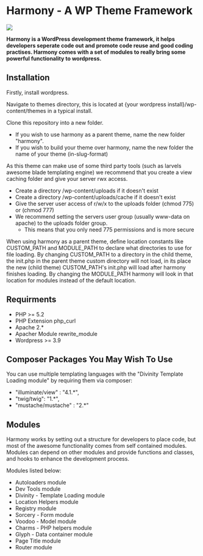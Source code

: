 # Harmony - A WP Theme Framework

![](https://raw.github.com/syholloway/harmony/master/screenshot.png)

**Harmony is a WordPress development theme framework, it helps developers seperate code out and promote code reuse and good coding practises. Harmony comes with a set of modules to really bring some powerful functionality to wordpress.**

## Installation

Firstly, install wordpress.

Navigate to themes directory, this is located at {your wordpress install}/wp-content/themes in a typical install.

Clone this repository into a new folder.
* If you wish to use harmony as a parent theme, name the new folder "harmony".
* If you wish to build your theme over harmony, name the new folder the name of your theme (in-slug-format)

As this theme can make use of some third party tools (such as larvels awesome blade templating engine) we recommend that you create a view caching folder and give your server rwx access.

- Create a directory /wp-content/uploads if it doesn't exist
- Create a directory /wp-content/uploads/cache if it doesn't exist
- Give the server user access of r/w/x to the uploads folder (chmod 775) or (chmod 777)
- We recommend setting the servers user group (usually www-data on apache) to the uploads folder group.
	- This means that you only need 775 permissions and is more secure

When using harmony as a parent theme, define location constants like CUSTOM_PATH and MODULE_PATH to declare what directories to use for file loading. By changing CUSTOM_PATH to a directory in the child theme, the init.php in the parent theme custom directory will not load, in its place the new (child theme) CUSTOM_PATH's init.php will load after harmony finishes loading. By changing the MODULE_PATH harmony will look in that location for modules instead of the default location.

## Requirments

* PHP >= 5.2
* PHP Extension php_curl
* Apache 2.*
* Apacher Module rewrite_module
* Wordpress >= 3.9 

## Composer Packages You May Wish To Use

You can use multiple templating languages with the "Divinity Template Loading module" by requiring them via composer:

 * "illuminate/view" : "4.1.*",
 * "twig/twig": "1.*",
 * "mustache/mustache" : "2.*"

## Modules

Harmony works by setting out a structure for developers to place code, but most of the awesome functionality comes from self contained modules. Modules can depend on other modules and provide functions and classes, and hooks to enhance the development process.

Modules listed below:

- Autoloaders module
- Dev Tools module
- Divinity - Template Loading module
- Location Helpers module
- Registry module
- Sorcery - Form module
- Voodoo - Model module
- Charms - PHP helpers module
- Glyph - Data container module
- Page Title module
- Router module
